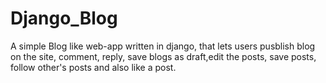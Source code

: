 # Django_Blog
A simple Blog like web-app written in django, that lets users pusblish blog on the site, comment, reply, save blogs as draft,edit the posts, save posts, follow other's posts and also like a post.
